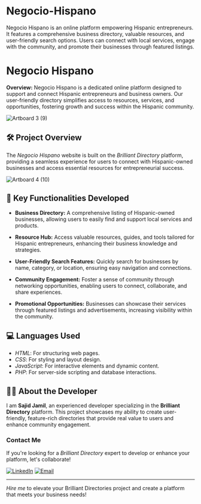 # Negocio-Hispano
Negocio Hispano is an online platform empowering Hispanic entrepreneurs. It features a comprehensive business directory, valuable resources, and user-friendly search options. Users can connect with local services, engage with the community, and promote their businesses through featured listings.
# Negocio Hispano

**Overview:**
Negocio Hispano is a dedicated online platform designed to support and connect Hispanic entrepreneurs and business owners. Our user-friendly directory simplifies access to resources, services, and opportunities, fostering growth and success within the Hispanic community.

![Artboard 3 (9)](https://github.com/user-attachments/assets/8b6a14f7-95fa-4603-890f-b8ff128671cc)

## 🛠 Project Overview

The *Negocio Hispano* website is built on the *Brilliant Directory* platform, providing a seamless experience for users to connect with Hispanic-owned businesses and access essential resources for entrepreneurial success.

![Artboard 4 (10)](https://github.com/user-attachments/assets/b0dfbf71-f059-4c96-8758-6f0fa24cf838)

## 🚀 Key Functionalities Developed

- **Business Directory:** A comprehensive listing of Hispanic-owned businesses, allowing users to easily find and support local services and products.

- **Resource Hub:** Access valuable resources, guides, and tools tailored for Hispanic entrepreneurs, enhancing their business knowledge and strategies.

- **User-Friendly Search Features:** Quickly search for businesses by name, category, or location, ensuring easy navigation and connections.

- **Community Engagement:** Foster a sense of community through networking opportunities, enabling users to connect, collaborate, and share experiences.

- **Promotional Opportunities:** Businesses can showcase their services through featured listings and advertisements, increasing visibility within the community.

## 💻 Languages Used

- *HTML*: For structuring web pages.
- *CSS*: For styling and layout design.
- *JavaScript*: For interactive elements and dynamic content.
- *PHP*: For server-side scripting and database interactions.
## 👨‍💻 About the Developer
  
I am **Sajid Jamil**, an experienced developer specializing in the **Brilliant Directory** platform. This project showcases my ability to create user-friendly, feature-rich directories that provide real value to users and enhance community engagement.

### Contact Me

If you're looking for a *Brilliant Directory* expert to develop or enhance your platform, let's collaborate!

[![LinkedIn](https://img.shields.io/badge/LinkedIn-Connect-blue?style=for-the-badge&logo=linkedin)](https://www.linkedin.com/in/sajid-jameel-721256178/)
[![Email](https://img.shields.io/badge/Email-Contact%20Me-orange?style=for-the-badge&logo=gmail)](mailto:sajidjamil.met@gmail.com)

---

*Hire me* to elevate your Brilliant Directories project and create a platform that meets your business needs!

